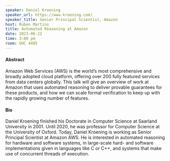```yaml
---
speaker: Daniel Kroening
speaker_url: https://www.kroening.com/
speaker_title: Senior Principal Scientist, Amazon
host: Ruben Martins
title: Automated Reasoning at Amazon
date: 2023-06-22
time: 3:00 pm
room: GHC 4405
---
```


#### Abstract

Amazon Web Services (AWS) is the world’s most comprehensive
and broadly adopted cloud platform, offering over 200 fully featured
services from data centers globally. This talk will give an overview of
work at Amazon that uses automated reasoning to deliver provable
guarantees for these products, and how we can scale formal verification
to keep up with the rapidly growing number of features.

#### Bio

Daniel Kroening finished his Doctorate in Computer Science at Saarland
University in 2001. Until 2020, he was professor for Computer Science at
the University of Oxford. Today, Daniel Kroening is working as Senior
Principal Scientist at Amazon AWS. He is interested in automated
reasoning for hardware and software systems, in large-scale hard- and
software implementations given in languages like C or C++, and systems
that make use of concurrent threads of execution.
